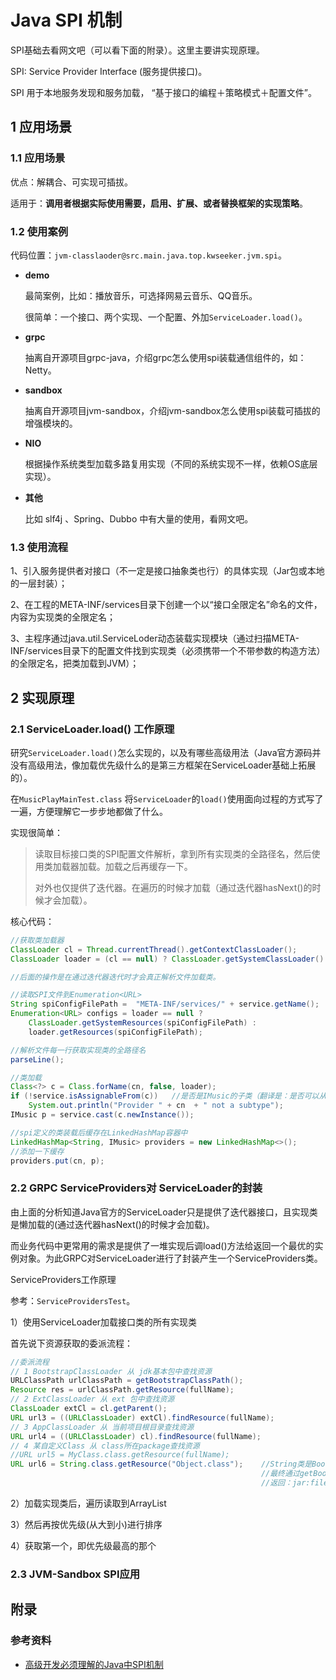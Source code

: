 # Java SPI 机制

SPI基础去看网文吧（可以看下面的附录）。这里主要讲实现原理。

SPI: Service Provider Interface (服务提供接口)。

SPI 用于本地服务发现和服务加载， “基于接口的编程＋策略模式＋配置文件”。



## 1 应用场景

### 1.1 应用场景

优点：解耦合、可实现可插拔。

适用于：**调用者根据实际使用需要，启用、扩展、或者替换框架的实现策略**。

### 1.2 使用案例

代码位置：`jvm-classlaoder@src.main.java.top.kwseeker.jvm.spi`。

+ **demo** 

  最简案例，比如：播放音乐，可选择网易云音乐、QQ音乐。

  很简单：一个接口、两个实现、一个配置、外加`ServiceLoader.load()`。

+ **grpc**

  抽离自开源项目grpc-java，介绍grpc怎么使用spi装载通信组件的，如：Netty。

+ **sandbox**

  抽离自开源项目jvm-sandbox，介绍jvm-sandbox怎么使用spi装载可插拔的增强模块的。

+ **NIO**

  根据操作系统类型加载多路复用实现（不同的系统实现不一样，依赖OS底层实现）。

+ **其他**

  比如 slf4j 、Spring、Dubbo 中有大量的使用，看网文吧。

### 1.3 使用流程

1、引入服务提供者对接口（不一定是接口抽象类也行）的具体实现（Jar包或本地的一层封装）；

2、在工程的META-INF/services目录下创建一个以“接口全限定名”命名的文件，内容为实现类的全限定名；

3、主程序通过java.util.ServiceLoder动态装载实现模块（通过扫描META-INF/services目录下的配置文件找到实现类（必须携带一个不带参数的构造方法）的全限定名，把类加载到JVM）；



## 2 实现原理

### 2.1 ServiceLoader.load() 工作原理

 研究`ServiceLoader.load()`怎么实现的，以及有哪些高级用法（Java官方源码并没有高级用法，像加载优先级什么的是第三方框架在ServiceLoader基础上拓展的）。 

在`MusicPlayMainTest.class` 将`ServiceLoader`的`load()`使用面向过程的方式写了一遍，方便理解它一步步地都做了什么。

实现很简单：

> 读取目标接口类的SPI配置文件解析，拿到所有实现类的全路径名，然后使用类加载器加载。加载之后再缓存一下。
>
> 对外也仅提供了迭代器。在遍历的时候才加载（通过迭代器hasNext()的时候才会加载）。

核心代码：

```java
//获取类加载器
ClassLoader cl = Thread.currentThread().getContextClassLoader();
ClassLoader loader = (cl == null) ? ClassLoader.getSystemClassLoader() : cl;

//后面的操作是在通过迭代器迭代时才会真正解析文件加载类。

//读取SPI文件到Enumeration<URL>
String spiConfigFilePath =  "META-INF/services/" + service.getName();
Enumeration<URL> configs = loader == null ? 
    ClassLoader.getSystemResources(spiConfigFilePath) :
	loader.getResources(spiConfigFilePath);

//解析文件每一行获取实现类的全路径名
parseLine();

//类加载
Class<?> c = Class.forName(cn, false, loader);
if (!service.isAssignableFrom(c))   //是否是IMusic的子类（翻译是：是否可以从c转换为service）
    System.out.println("Provider " + cn  + " not a subtype");
IMusic p = service.cast(c.newInstance());

//spi定义的类装载后缓存在LinkedHashMap容器中
LinkedHashMap<String, IMusic> providers = new LinkedHashMap<>();
//添加一下缓存
providers.put(cn, p);
```

### 2.2 GRPC ServiceProviders对 ServiceLoader的封装

由上面的分析知道Java官方的ServiceLoader只是提供了迭代器接口，且实现类是懒加载的(通过迭代器hasNext()的时候才会加载)。

而业务代码中更常用的需求是提供了一堆实现后调load()方法给返回一个最优的实例对象。为此GRPC对ServiceLoader进行了封装产生一个ServiceProviders类。

ServiceProviders工作原理

参考：`ServiceProvidersTest`。

1）使用ServiceLoader加载接口类的所有实现类

首先说下资源获取的委派流程：

```java
//委派流程
// 1 BootstrapClassLoader 从 jdk基本包中查找资源
URLClassPath urlClassPath = getBootstrapClassPath();
Resource res = urlClassPath.getResource(fullName);
// 2 ExtClassLoader 从 ext 包中查找资源
ClassLoader extCl = cl.getParent();
URL url3 = ((URLClassLoader) extCl).findResource(fullName);
// 3 AppClassLoader 从 当前项目根目录查找资源
URL url4 = ((URLClassLoader) cl).findResource(fullName);
// 4 某自定义Class 从 class所在package查找资源
//URL url5 = MyClass.class.getResource(fullName);
URL url6 = String.class.getResource("Object.class");	//String类是BootstrapClassLoader加载的，
														//最终通过getBootstrapResource(name)从/lib下的基本包中查找
														//返回：jar:file:/usr/lib/jvm/java-8-openjdk-amd64/jre/lib/rt.jar!/java/lang/Object.class
```

2）加载实现类后，遍历读取到ArrayList

3）然后再按优先级(从大到小)进行排序

4）获取第一个，即优先级最高的那个

### 2.3 JVM-Sandbox SPI应用





## 附录

### 参考资料

+ [高级开发必须理解的Java中SPI机制](https://www.jianshu.com/p/46b42f7f593c)